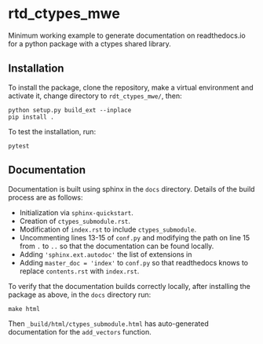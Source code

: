 # rtd_ctypes_mwe
Minimum working example to generate documentation on readthedocs.io for a
python package with a ctypes shared library.

Installation
------------

To install the package, clone the repository, make a virtual environment and
activate it, change directory to `rdt_ctypes_mwe/`, then:

    python setup.py build_ext --inplace
    pip install .

To test the installation, run:

    pytest

Documentation
-------------

Documentation is built using sphinx in the ``docs`` directory. Details of
the build process are as follows:

- Initialization via ``sphinx-quickstart``.
- Creation of ``ctypes_submodule.rst``.
- Modification of ``index.rst`` to include ``ctypes_submodule``.
- Uncommenting lines 13-15 of ``conf.py`` and modifying the path on line
  15 from ``.`` to ``..`` so that the documentation can be found locally.
- Adding ``'sphinx.ext.autodoc'`` the list of extensions in
- Adding ``master_doc = 'index'`` to ``conf.py`` so that readthedocs knows to replace
  ``contents.rst`` with ``index.rst``.


To verify that the documentation builds correctly locally,
after installing the package as above, in the ``docs`` directory run:

    make html

Then ``_build/html/ctypes_submodule.html`` has auto-generated documentation for
the ``add_vectors`` function.
